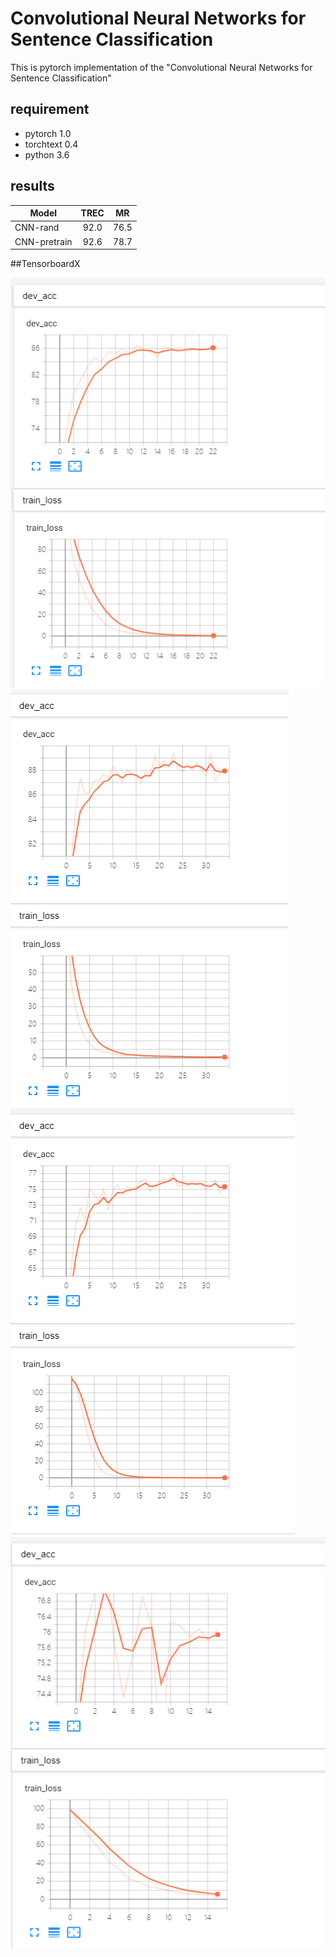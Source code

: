 # Convolutional Neural Networks for Sentence Classification
This is pytorch implementation of the "Convolutional Neural Networks for Sentence Classification"

## requirement
- pytorch 1.0  
- torchtext 0.4  
- python 3.6

## results
Model|TREC|MR
--|:--:|:--:
CNN-rand|92.0|76.5
CNN-pretrain|92.6|78.7

##TensorboardX  

![trec_rand](https://github.com/cswangjiawei/cnn-sentence-classification/blob/master/image/trec_rand.png)
![trec_pretrain](https://github.com/cswangjiawei/cnn-sentence-classification/blob/master/image/trec_pretrain.png)
![MR_rand](https://github.com/cswangjiawei/cnn-sentence-classification/blob/master/image/MR_rand.png)
![MR_pretrain](https://github.com/cswangjiawei/cnn-sentence-classification/blob/master/image/MR_pretrain.png)
